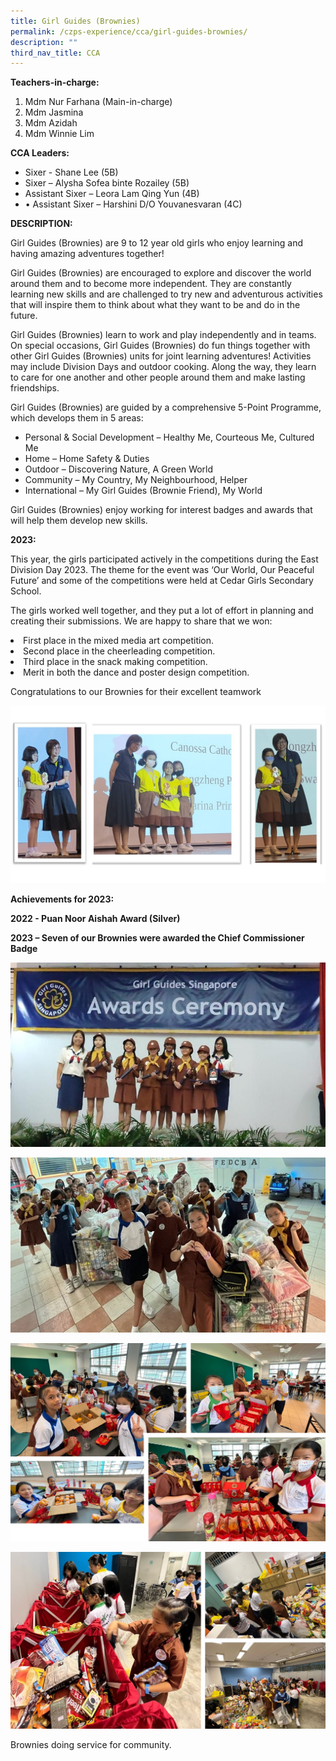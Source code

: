 ```yaml
---
title: Girl Guides (Brownies)
permalink: /czps-experience/cca/girl-guides-brownies/
description: ""
third_nav_title: CCA
---
```

<p><strong>Teachers-in-charge:</strong></p>
<ol>
<li>Mdm Nur Farhana (Main-in-charge)</li>
<li>Mdm Jasmina</li>
<li>Mdm Azidah</li>
<li>Mdm Winnie Lim</li>
</ol>
<p><strong>CCA Leaders:</strong></p>
<ul>
<li>Sixer - Shane Lee (5B)</li> 	<li>Sixer – Alysha Sofea binte Rozailey (5B)</li>
<li>Assistant Sixer – Leora Lam Qing Yun (4B)</li>
<li>•	Assistant Sixer – Harshini D/O Youvanesvaran (4C)</li>
</ul>
<p><strong>DESCRIPTION:</strong></p>
<p>Girl Guides (Brownies) are 9 to 12 year old girls who enjoy learning and having amazing adventures together!</p>
<p>Girl Guides (Brownies) are encouraged to explore and discover the world around them and to become more independent. They are constantly learning new skills and are challenged to try new and adventurous activities that will inspire them to think about what they want to be and do in the future.</p>
<p>Girl Guides (Brownies) learn to work and play independently and in teams. On special occasions, Girl Guides (Brownies) do fun things together with other Girl Guides (Brownies) units for joint learning adventures! Activities may include Division Days and outdoor cooking. Along the way, they learn to care for one another and other people around them and make lasting friendships.</p>
<p>Girl Guides (Brownies) are guided by a comprehensive 5-Point Programme, which develops them in 5 areas:</p>
<ul>
<li>Personal &amp; Social Development – Healthy Me, Courteous Me, Cultured Me</li>
<li>Home – Home Safety &amp; Duties</li>
<li>Outdoor – Discovering Nature, A Green World</li>
<li>Community – My Country, My Neighbourhood, Helper</li>
<li>International – My Girl Guides (Brownie Friend), My World</li>
</ul>
<p>Girl Guides (Brownies) enjoy working for interest badges and awards that will help them develop new skills.</p>
<p><strong>2023:</strong></p>
<p>This year, the girls participated actively in the competitions during the East Division Day 2023. The theme for the event was ‘Our World, Our Peaceful Future’ and some of the competitions were held at Cedar Girls Secondary School.
</p><p>The girls worked well together, and they put a lot of effort in planning and creating their submissions. We are happy to share that we won:</p>
<li>First place in the mixed media art competition.</li><li>Second place in the cheerleading competition.</li>
<li>Third place in the snack making competition.</li><li>Merit in both the dance and poster design competition.</li>
<p>Congratulations to our Brownies for their excellent teamwork</p>

<p style="padding-centre: 40px;">
<img src="/images/2023_combine%20photo.JPG">


</p><p><strong>Achievements for 2023:&nbsp;</strong></p>
<p><strong>2022 - Puan Noor Aishah Award (Silver) &nbsp;</strong></p>
<p><strong>2023 – Seven of our Brownies were awarded the Chief Commissioner Badge</strong></p>
<p><img src="/images/2023_girl%20guides%20photo%204.jpg"></p>
<p><img src="/images/2023_girl%20guides%20photo%205.jpg"></p>
<p><img src="/images/2023_girl%20guides%20photo%206.jpg"></p>
<p><img src="/images/2023_girl%20guides%20photo%207.jpg"></p>

<p>Brownies doing service for community.</p>